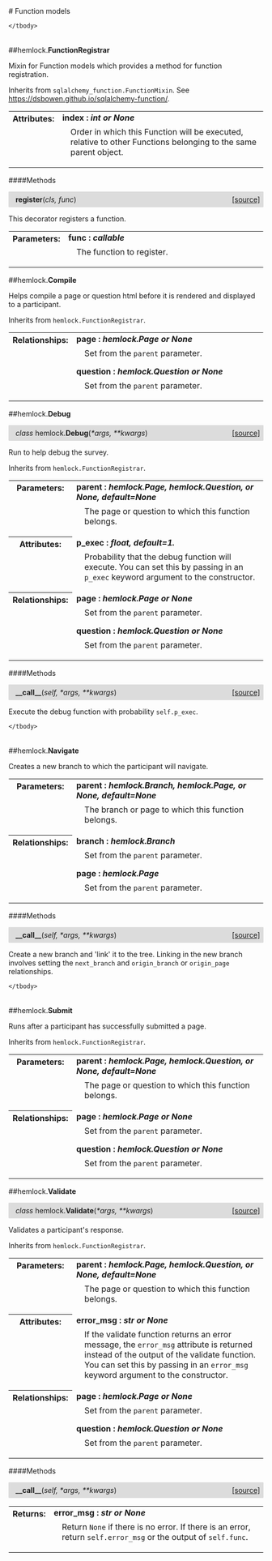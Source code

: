 <script src="https://cdn.mathjax.org/mathjax/latest/MathJax.js?config=TeX-AMS-MML_HTMLorMML" type="text/javascript"></script>

<link rel="stylesheet" href="https://assets.readthedocs.org/static/css/readthedocs-doc-embed.css" type="text/css" />

<style>
    a.src-href {
        float: right;
    }
    p.attr {
        margin-top: 0.5em;
        margin-left: 1em;
    }
    p.func-header {
        background-color: gainsboro;
        border-radius: 0.1em;
        padding: 0.5em;
        padding-left: 1em;
    }
    table.field-table {
        border-radius: 0.1em
    }
</style># Function models

<table class="docutils field-list field-table" frame="void" rules="none">
    <col class="field-name" />
    <col class="field-body" />
    <tbody valign="top">
        
    </tbody>
</table>



##hemlock.**FunctionRegistrar**



Mixin for Function models which provides a method for function registration.

Inherits from `sqlalchemy_function.FunctionMixin`. See
<https://dsbowen.github.io/sqlalchemy-function/>.

<table class="docutils field-list field-table" frame="void" rules="none">
    <col class="field-name" />
    <col class="field-body" />
    <tbody valign="top">
        <tr class="field">
    <th class="field-name"><b>Attributes:</b></td>
    <td class="field-body" width="100%"><b>index : <i>int or None</i></b>
<p class="attr">
    Order in which this Function will be executed, relative to other Functions belonging to the same parent object.
</p></td>
</tr>
    </tbody>
</table>



####Methods



<p class="func-header">
    <i></i> <b>register</b>(<i>cls, func</i>) <a class="src-href" target="_blank" href="https://github.com/dsbowen/hemlock/blob/master/hemlock/models/functions.py#L34">[source]</a>
</p>

This decorator registers a function.

<table class="docutils field-list field-table" frame="void" rules="none">
    <col class="field-name" />
    <col class="field-body" />
    <tbody valign="top">
        <tr class="field">
    <th class="field-name"><b>Parameters:</b></td>
    <td class="field-body" width="100%"><b>func : <i>callable</i></b>
<p class="attr">
    The function to register.
</p></td>
</tr>
    </tbody>
</table>



##hemlock.**Compile**



Helps compile a page or question html before it is rendered and displayed to a participant.

Inherits from `hemlock.FunctionRegistrar`.

<table class="docutils field-list field-table" frame="void" rules="none">
    <col class="field-name" />
    <col class="field-body" />
    <tbody valign="top">
        <tr class="field">
    <th class="field-name"><b>Relationships:</b></td>
    <td class="field-body" width="100%"><b>page : <i>hemlock.Page or None</i></b>
<p class="attr">
    Set from the <code>parent</code> parameter.
</p>
<b>question : <i>hemlock.Question or None</i></b>
<p class="attr">
    Set from the <code>parent</code> parameter.
</p></td>
</tr>
    </tbody>
</table>





##hemlock.**Debug**

<p class="func-header">
    <i>class</i> hemlock.<b>Debug</b>(<i>*args, **kwargs</i>) <a class="src-href" target="_blank" href="https://github.com/dsbowen/hemlock/blob/master/hemlock/models/functions.py#L77">[source]</a>
</p>

Run to help debug the survey.

Inherits from `hemlock.FunctionRegistrar`.

<table class="docutils field-list field-table" frame="void" rules="none">
    <col class="field-name" />
    <col class="field-body" />
    <tbody valign="top">
        <tr class="field">
    <th class="field-name"><b>Parameters:</b></td>
    <td class="field-body" width="100%"><b>parent : <i>hemlock.Page, hemlock.Question, or None, default=None</i></b>
<p class="attr">
    The page or question to which this function belongs.
</p></td>
</tr>
<tr class="field">
    <th class="field-name"><b>Attributes:</b></td>
    <td class="field-body" width="100%"><b>p_exec : <i>float, default=1.</i></b>
<p class="attr">
    Probability that the debug function will execute. You can set this by passing in an <code>p_exec</code> keyword argument to the constructor.
</p></td>
</tr>
<tr class="field">
    <th class="field-name"><b>Relationships:</b></td>
    <td class="field-body" width="100%"><b>page : <i>hemlock.Page or None</i></b>
<p class="attr">
    Set from the <code>parent</code> parameter.
</p>
<b>question : <i>hemlock.Question or None</i></b>
<p class="attr">
    Set from the <code>parent</code> parameter.
</p></td>
</tr>
    </tbody>
</table>



####Methods



<p class="func-header">
    <i></i> <b>__call__</b>(<i>self, *args, **kwargs</i>) <a class="src-href" target="_blank" href="https://github.com/dsbowen/hemlock/blob/master/hemlock/models/functions.py#L111">[source]</a>
</p>

Execute the debug function with probability `self.p_exec`.

<table class="docutils field-list field-table" frame="void" rules="none">
    <col class="field-name" />
    <col class="field-body" />
    <tbody valign="top">
        
    </tbody>
</table>



##hemlock.**Navigate**



Creates a new branch to which the participant will navigate.

<table class="docutils field-list field-table" frame="void" rules="none">
    <col class="field-name" />
    <col class="field-body" />
    <tbody valign="top">
        <tr class="field">
    <th class="field-name"><b>Parameters:</b></td>
    <td class="field-body" width="100%"><b>parent : <i>hemlock.Branch, hemlock.Page, or None, default=None</i></b>
<p class="attr">
    The branch or page to which this function belongs.
</p></td>
</tr>
<tr class="field">
    <th class="field-name"><b>Relationships:</b></td>
    <td class="field-body" width="100%"><b>branch : <i>hemlock.Branch</i></b>
<p class="attr">
    Set from the <code>parent</code> parameter.
</p>
<b>page : <i>hemlock.Page</i></b>
<p class="attr">
    Set from the <code>parent</code> parameter.
</p></td>
</tr>
    </tbody>
</table>



####Methods



<p class="func-header">
    <i></i> <b>__call__</b>(<i>self, *args, **kwargs</i>) <a class="src-href" target="_blank" href="https://github.com/dsbowen/hemlock/blob/master/hemlock/models/functions.py#L139">[source]</a>
</p>

Create a new branch and 'link' it to the tree. Linking in the new
branch involves setting the `next_branch` and `origin_branch` or
`origin_page` relationships.

<table class="docutils field-list field-table" frame="void" rules="none">
    <col class="field-name" />
    <col class="field-body" />
    <tbody valign="top">
        
    </tbody>
</table>



##hemlock.**Submit**



Runs after a participant has successfully submitted a page.

Inherits from `hemlock.FunctionRegistrar`.

<table class="docutils field-list field-table" frame="void" rules="none">
    <col class="field-name" />
    <col class="field-body" />
    <tbody valign="top">
        <tr class="field">
    <th class="field-name"><b>Parameters:</b></td>
    <td class="field-body" width="100%"><b>parent : <i>hemlock.Page, hemlock.Question, or None, default=None</i></b>
<p class="attr">
    The page or question to which this function belongs.
</p></td>
</tr>
<tr class="field">
    <th class="field-name"><b>Relationships:</b></td>
    <td class="field-body" width="100%"><b>page : <i>hemlock.Page or None</i></b>
<p class="attr">
    Set from the <code>parent</code> parameter.
</p>
<b>question : <i>hemlock.Question or None</i></b>
<p class="attr">
    Set from the <code>parent</code> parameter.
</p></td>
</tr>
    </tbody>
</table>





##hemlock.**Validate**

<p class="func-header">
    <i>class</i> hemlock.<b>Validate</b>(<i>*args, **kwargs</i>) <a class="src-href" target="_blank" href="https://github.com/dsbowen/hemlock/blob/master/hemlock/models/functions.py#L187">[source]</a>
</p>

Validates a participant's response.

Inherits from `hemlock.FunctionRegistrar`.

<table class="docutils field-list field-table" frame="void" rules="none">
    <col class="field-name" />
    <col class="field-body" />
    <tbody valign="top">
        <tr class="field">
    <th class="field-name"><b>Parameters:</b></td>
    <td class="field-body" width="100%"><b>parent : <i>hemlock.Page, hemlock.Question, or None, default=None</i></b>
<p class="attr">
    The page or question to which this function belongs.
</p></td>
</tr>
<tr class="field">
    <th class="field-name"><b>Attributes:</b></td>
    <td class="field-body" width="100%"><b>error_msg : <i>str or None</i></b>
<p class="attr">
    If the validate function returns an error message, the <code>error_msg</code> attribute is returned instead of the output of the validate function. You can set this by passing in an <code>error_msg</code> keyword argument to the constructor.
</p></td>
</tr>
<tr class="field">
    <th class="field-name"><b>Relationships:</b></td>
    <td class="field-body" width="100%"><b>page : <i>hemlock.Page or None</i></b>
<p class="attr">
    Set from the <code>parent</code> parameter.
</p>
<b>question : <i>hemlock.Question or None</i></b>
<p class="attr">
    Set from the <code>parent</code> parameter.
</p></td>
</tr>
    </tbody>
</table>



####Methods



<p class="func-header">
    <i></i> <b>__call__</b>(<i>self, *args, **kwargs</i>) <a class="src-href" target="_blank" href="https://github.com/dsbowen/hemlock/blob/master/hemlock/models/functions.py#L223">[source]</a>
</p>



<table class="docutils field-list field-table" frame="void" rules="none">
    <col class="field-name" />
    <col class="field-body" />
    <tbody valign="top">
        <tr class="field">
    <th class="field-name"><b>Returns:</b></td>
    <td class="field-body" width="100%"><b>error_msg : <i>str or None</i></b>
<p class="attr">
    Return <code>None</code> if there is no error. If there is an error, return <code>self.error_msg</code> or the output of <code>self.func</code>.
</p></td>
</tr>
    </tbody>
</table>

